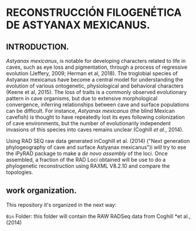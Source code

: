 # RECONSTRUCCIÓN FILOGENÉTICA DE ASTYANAX MEXICANUS.


## INTRODUCTION.

*Astyanax mexicanus*, is notable for developing characters related to life in caves, such as eye loss and pigmentation, through a process of regressive evolution (Jeffery, 2009; Herman et al, 2018). The troglobial species of Astyanax mexicanus have become a central model for understanding the evolution of various ontogenetic, physiological and behavioral characters (Keene et al, 2015). The loss of traits is a commonly observed evolutionary pattern in cave organisms, but due to extensive morphological convergence, inferring relationships between cave and surface populations can be difficult. For instance, *Astyanax mexicanus* (the blind Mexican cavefish) is thought to have repeatedly lost its eyes following colonization of cave environments, but the number of evolutionarily independent invasions of this species into caves remains unclear (Coghill *et al*., 2014).

Using RAD SEQ raw data generated inCoghill et al. (2014) ("Next generation phylogeography of cave and surface Astyanax mexicanus")i will try to ese the iPyRAD package to make a *de novo assembly* of the loci. Once assembled, a fraction of the RAD Loci obtained will be use to do a phylogenetic reconstruction using RAXML V8.2.10 and compare the topologies. 

## work organization.

This repository it's organized in the next way:

`Bin` Folder: this folder will contain the RAW RADSeq data from Coghill *et al., (2014) 


